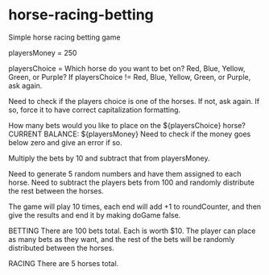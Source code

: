 # horse-racing-betting
Simple horse racing betting game

playersMoney = 250

playersChoice = Which horse do you want to bet on? Red, Blue, Yellow, Green, or Purple?
If playersChoice != Red, Blue, Yellow, Green, or Purple, ask again.

Need to check if the players choice is one of the horses. If not, ask again. If so, force it to have correct capitalization formatting.

How many bets would you like to place on the ${playersChoice} horse? CURRENT BALANCE: ${playersMoney}
Need to check if the money goes below zero and give an error if so.

Multiply the bets by 10 and subtract that from playersMoney.

Need to generate 5 random numbers and have them assigned to each horse.
Need to subtract the players bets from 100 and randomly distribute the rest between the horses.





The game will play 10 times, each end will add +1 to roundCounter, and then give the results and end it by making doGame false.

BETTING
There are 100 bets total. Each is worth $10. The player can place as many bets as they want, and the rest of the bets will be randomly distributed between the horses.


RACING
There are 5 horses total.